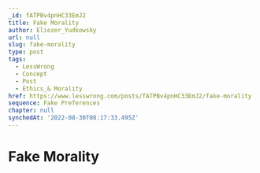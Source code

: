 ```yaml
---
_id: fATPBv4pnHC33EmJ2
title: Fake Morality
author: Eliezer_Yudkowsky
url: null
slug: fake-morality
type: post
tags:
  - LessWrong
  - Concept
  - Post
  - Ethics_& Morality
href: https://www.lesswrong.com/posts/fATPBv4pnHC33EmJ2/fake-morality
sequence: Fake Preferences
chapter: null
synchedAt: '2022-08-30T08:17:33.495Z'
---
```

# Fake Morality


